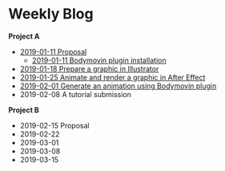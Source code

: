 # Weekly Blog

**Project A**
- [2019-01-11 Proposal](_posts/2019-01-11-projectA_Proposal.md)
  - [2019-01-11 Bodymovin plugin installation](_posts/2019-01-11-projectA.md)
- [2019-01-18 Prepare a graphic in Illustrator](_posts/2019-01-18-projectA.md)
- [2019-01-25 Animate and render a graphic in After Effect](_posts/2019-01-25-projectA.md)
- [2019-02-01 Generate an animation using Bodymovin plugin](_posts/2019-02-01-projectA.md)
- 2019-02-08 A tutorial submission

**Project B**
- 2019-02-15 Proposal
- 2019-02-22
- 2019-03-01
- 2019-03-08
- 2019-03-15
